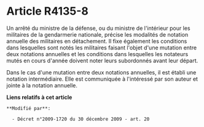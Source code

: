 # Article R4135-8

Un arrêté du   ministre de la défense, ou du ministre de l'intérieur pour les militaires de la gendarmerie nationale, précise
les modalités de notation annuelle des militaires en détachement. Il fixe également les conditions dans lesquelles sont notés
les militaires faisant l'objet d'une mutation entre deux notations annuelles et les conditions dans lesquelles les notateurs
mutés en cours d'année doivent noter leurs subordonnés avant leur départ. 

Dans le cas d'une mutation entre deux notations annuelles, il est établi une notation intermédiaire. Elle est communiquée à
l'intéressé par son auteur et jointe à la notation annuelle.

**Liens relatifs à cet article**

	**Modifié par**:

	  - Décret n°2009-1720 du 30 décembre 2009 - art. 20
